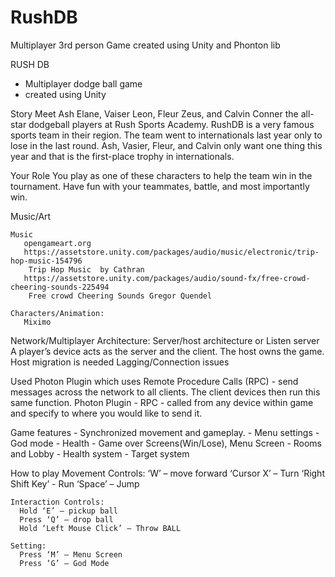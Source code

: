 # RushDB
 Multiplayer 3rd person Game created using Unity and Phonton lib

RUSH DB
- Multiplayer dodge ball game 
- created using Unity

Story 
 Meet Ash Elane, Vaiser Leon, Fleur Zeus, and Calvin Conner the all-star dodgeball players at Rush Sports Academy. 
 RushDB is a very famous sports team in their region. The team went to internationals last year only to lose in the last round.
  Ash, Vasier, Fleur, and Calvin only want one thing this year and that is the first-place trophy in internationals. 

Your Role
  You play as one of these characters to help the team win in the tournament. Have fun with your teammates, battle, and most importantly win.

Music/Art

	Music
	   opengameart.org
	   https://assetstore.unity.com/packages/audio/music/electronic/trip-hop-music-154796
		Trip Hop Music  by Cathran
	   https://assetstore.unity.com/packages/audio/sound-fx/free-crowd-cheering-sounds-225494
		Free crowd Cheering Sounds Gregor Quendel

	Characters/Animation:
	   Miximo

Network/Multiplayer
	Architecture: Server/host architecture or Listen server
	   A player’s device acts as the server and the client. 
	   The host owns the game.
	   Host migration is needed
	   Lagging/Connection issues

Used Photon Plugin which uses Remote Procedure Calls (RPC) - send messages across the network to all clients. The client devices then run this same function.
Photon Plugin - RPC - called from any device within game and specify to where you would like to send it.

Game features 
	- Synchronized movement and gameplay.
	- Menu settings
	- God mode
	- Health
	- Game over Screens(Win/Lose), Menu Screen
	- Rooms and Lobby
	- Health system
	- Target system

How to play
	Movement Controls: 
	  ‘W’ – move forward
	  ‘Cursor X’ – Turn 
	  ‘Right Shift Key’ - Run
	   ‘Space’ – Jump

	Interaction Controls:
 	  Hold ‘E’ – pickup ball
 	  Press ‘Q’ – drop ball
 	  Hold ‘Left Mouse Click’ – Throw BALL

	Setting:
	  Press ‘M’ – Menu Screen
	  Press ‘G’ – God Mode
